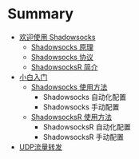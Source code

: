 # Summary

* [欢迎使用 Shadowsocks](README.md)
  * [Shadowsocks 原理](shadowsocksyuan-li.md)
  * [Shadowsocks 协议](shadowsocksxie-yi.md)
  * [ShadowsocksR 简介](shadowsocksrjie-shao.md)
* [小白入门](yong-hu-shou-ce.md)
  * [Shadowsocks 使用方法](yong-hu-shou-ce/shadowsocksshi-yong-fang-fa.md)
    * Shadowsocks 自动化配置
    * Shadowsocks 手动配置
  * [ShadowsocksR 使用方法](yong-hu-shou-ce/shadowsocksr-shi-yong-fang-fa.md)
    * ShadowsocksR 自动化配置
    * ShadowsocksR 手动配置
* [UDP流量转发](udpliu-liang-zhuan-fa.md)

